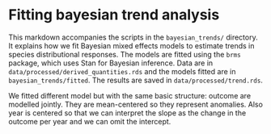 # Fitting bayesian trend analysis

This markdown accompanies the scripts in the `bayesian_trends/` directory. It explains how we fit Bayesian mixed effects models to estimate trends in species distributional responses. The models are fitted using the `brms` package, which uses Stan for Bayesian inference.
Data are in `data/processed/derived_quantities.rds` and the models fitted are in `bayesian_trends/fitted`. The results are saved in `data/processed/trend.rds`.

We fitted different model but with the same basic structure: 
outcome are modelled jointly. They are mean-centered so they represent anomalies. Also year is centered so that we can interpret the slope as the change in the outcome per year and we can omit the intercept.



